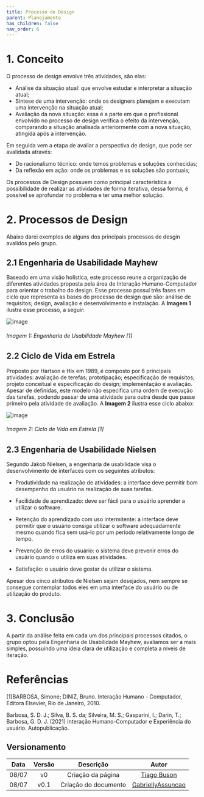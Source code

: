 ```yaml
---
title: Processo de Design
parent: Planejamento
has_children: false
nav_order: 6
---
```


# 1. Conceito

O processo de design envolve três atividades, são elas:
- Análise da situação atual: que envolve estudar e interpretar a situação atual;
- Síntese de uma intervenção: onde os designers planejam e executam uma intervenção na situação atual;
- Avaliação	da nova situação: essa é a parte em que o profissional envolvido no processo de design verifica o efeito da intervenção, comparando a situação analisada anteriormente com a nova situação, atingida após a intervenção.

Em seguida vem a etapa de avaliar a perspectiva de design, que pode ser avalidada através:
- Do racionalismo técnico: onde temos problemas e soluções conhecidas;
- Da reflexão em ação: onde os problemas e as soluções são pontuais;

Os processos de Design possuem como principal característica a possibilidade de realizar as atividades de forma iterativa, dessa forma, é possível se aprofundar no problema e ter uma melhor solução.

# 2. Processos de Design

Abaixo darei exemplos de alguns dos principais processos de desgin avalidos pelo grupo.

## 2.1 Engenharia de Usabilidade Mayhew

Baseado em uma visão holística, este processo reune a organização de diferentes atividades proposta pela área de Interação Humano-Computador para orientar o trabalho do design. Esse processo possuí três fases em ciclo que representa as bases do processo de design que são: análise de requisitos; design, avaliação e desenvolvimento e instalação. A **Imagem 1** ilustra esse processo, a seguir:

![image](https://user-images.githubusercontent.com/86726332/178078792-d5acc495-aff3-420e-a572-697c73c6d86c.png)
<h6>Imagem 1: Engenharia de Usabilidade Mayhew [1]</h6>


## 2.2 Ciclo de Vida em Estrela

Proposto por Hartson e Hix em 1989, é composto por 6 principais atividades: avaliação de terefas; prototipação; especificação de requisitos; projeto conceitual e especificação do design; implementação e avaliação. Apesar de definidas, este modelo não especifica uma ordem de execução das tarefas, podendo passar de uma atividade para outra desde que passe primeiro pela atividade de avaliação. A **Imagem 2** ilustra esse ciclo abaixo:

![image](https://user-images.githubusercontent.com/86726332/178078134-fb9f7ffd-1e6b-45e3-a37f-3c8ba31bcbe1.png)
<h6>Imagem 2: Ciclo de Vida em Estrela [1]</h6>

## 2.3 Engenharia de Usabilidade Nielsen

Segundo Jakob Nielsen, a engenharia de usabilidade visa o desenvolvimento de interfaces com os seguintes atributos:

- Produtividade na realização de atividades: a interface deve permitir bom desempenho do usuário na realização de suas tarefas.

- Facilidade de aprendizado: deve ser fácil para o usuário aprender a utilizar o software.

- Retenção do aprendizado com uso intermitente: a interface deve permitir que o usuário consiga utilizar o software adequadamente mesmo quando fica sem usá-lo por um período relativamente longo de tempo.

- Prevenção de erros do usuário: o sistema deve prevenir erros do usuário quando o utiliza em suas atividades.

- Satisfação: o usuário deve gostar de utilizar o sistema.

Apesar dos cinco atributos de Nielsen sejam desejados, nem sempre se consegue contemplar todos eles em uma interface do usuário ou de utilização do produto.

# 3. Conclusão

A partir da análise feita em cada um dos principais processos citados, o grupo optou pela Engenharia de Usabilidade Mayhew, avaliamos ser a mais simples, possuindo uma ideia clara de utilização e completa a níveis de iteração.

# Referências

[1]BARBOSA, Simone; DINIZ, Bruno. Interação Humano - Computador, Editora Elsevier, Rio de Janeiro, 2010.

Barbosa, S. D. J.; Silva, B. S. da; Silveira, M. S.; Gasparini, I.; Darin, T.; Barbosa, G. D. J. (2021) Interação
Humano-Computador e Experiência do usuário. Autopublicação.

## Versionamento

| Data  | Versão |      Descrição       |                           Autor                           |
| :---: | :----: | :------------------: | :-------------------------------------------------------: |
| 08/07 |   v0   |  Criação da página   |       [Tiago Buson](https://github.com/TiagoBuson)        |
| 08/07 |  v0.1  | Criação do documento | [GabriellyAssuncao](https://github.com/GabriellyAssuncao) |
